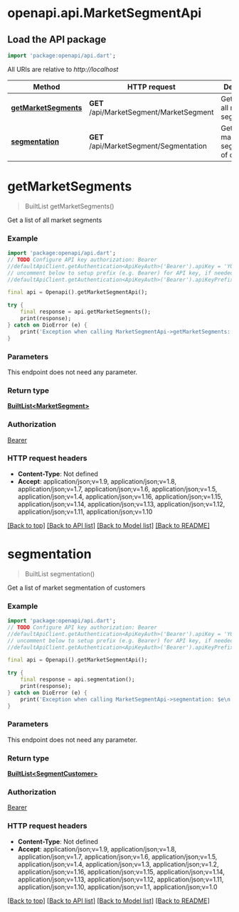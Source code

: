 # openapi.api.MarketSegmentApi

## Load the API package
```dart
import 'package:openapi/api.dart';
```

All URIs are relative to *http://localhost*

Method | HTTP request | Description
------------- | ------------- | -------------
[**getMarketSegments**](MarketSegmentApi.md#getmarketsegments) | **GET** /api/MarketSegment/MarketSegment | Get a list of all market segments
[**segmentation**](MarketSegmentApi.md#segmentation) | **GET** /api/MarketSegment/Segmentation | Get a list of market segmentation of customers


# **getMarketSegments**
> BuiltList<MarketSegment> getMarketSegments()

Get a list of all market segments

### Example
```dart
import 'package:openapi/api.dart';
// TODO Configure API key authorization: Bearer
//defaultApiClient.getAuthentication<ApiKeyAuth>('Bearer').apiKey = 'YOUR_API_KEY';
// uncomment below to setup prefix (e.g. Bearer) for API key, if needed
//defaultApiClient.getAuthentication<ApiKeyAuth>('Bearer').apiKeyPrefix = 'Bearer';

final api = Openapi().getMarketSegmentApi();

try {
    final response = api.getMarketSegments();
    print(response);
} catch on DioError (e) {
    print('Exception when calling MarketSegmentApi->getMarketSegments: $e\n');
}
```

### Parameters
This endpoint does not need any parameter.

### Return type

[**BuiltList&lt;MarketSegment&gt;**](MarketSegment.md)

### Authorization

[Bearer](../README.md#Bearer)

### HTTP request headers

 - **Content-Type**: Not defined
 - **Accept**: application/json;v=1.9, application/json;v=1.8, application/json;v=1.7, application/json;v=1.6, application/json;v=1.5, application/json;v=1.4, application/json;v=1.16, application/json;v=1.15, application/json;v=1.14, application/json;v=1.13, application/json;v=1.12, application/json;v=1.11, application/json;v=1.10

[[Back to top]](#) [[Back to API list]](../README.md#documentation-for-api-endpoints) [[Back to Model list]](../README.md#documentation-for-models) [[Back to README]](../README.md)

# **segmentation**
> BuiltList<SegmentCustomer> segmentation()

Get a list of market segmentation of customers

### Example
```dart
import 'package:openapi/api.dart';
// TODO Configure API key authorization: Bearer
//defaultApiClient.getAuthentication<ApiKeyAuth>('Bearer').apiKey = 'YOUR_API_KEY';
// uncomment below to setup prefix (e.g. Bearer) for API key, if needed
//defaultApiClient.getAuthentication<ApiKeyAuth>('Bearer').apiKeyPrefix = 'Bearer';

final api = Openapi().getMarketSegmentApi();

try {
    final response = api.segmentation();
    print(response);
} catch on DioError (e) {
    print('Exception when calling MarketSegmentApi->segmentation: $e\n');
}
```

### Parameters
This endpoint does not need any parameter.

### Return type

[**BuiltList&lt;SegmentCustomer&gt;**](SegmentCustomer.md)

### Authorization

[Bearer](../README.md#Bearer)

### HTTP request headers

 - **Content-Type**: Not defined
 - **Accept**: application/json;v=1.9, application/json;v=1.8, application/json;v=1.7, application/json;v=1.6, application/json;v=1.5, application/json;v=1.4, application/json;v=1.3, application/json;v=1.2, application/json;v=1.16, application/json;v=1.15, application/json;v=1.14, application/json;v=1.13, application/json;v=1.12, application/json;v=1.11, application/json;v=1.10, application/json;v=1.1, application/json;v=1.0

[[Back to top]](#) [[Back to API list]](../README.md#documentation-for-api-endpoints) [[Back to Model list]](../README.md#documentation-for-models) [[Back to README]](../README.md)

